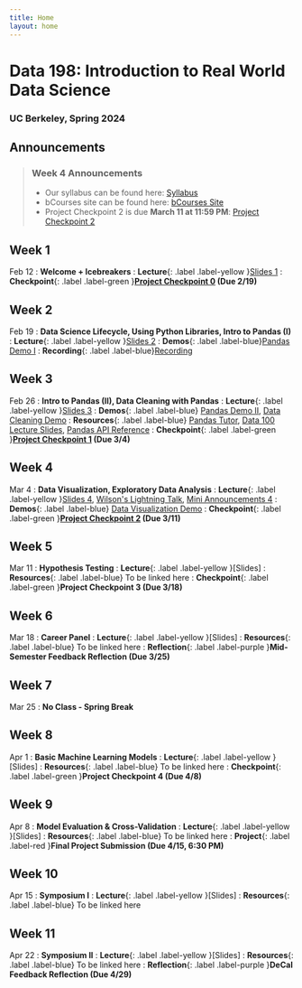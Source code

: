 ```yaml
---
title: Home
layout: home
---
```


# Data 198: Introduction to Real World Data Science
### UC Berkeley, Spring 2024

## Announcements
> ### Week 4 Announcements
> - Our syllabus can be found here: [Syllabus]
> - bCourses site can be found here: [bCourses Site]
> - Project Checkpoint 2 is due **March 11 at 11:59 PM**: [Project Checkpoint 2]

## Week 1
Feb 12
: **Welcome + Icebreakers**
: **Lecture**{: .label .label-yellow }[Slides 1]
: **Checkpoint**{: .label .label-green }**[Project Checkpoint 0] (Due 2/19)**

## Week 2
Feb 19
: **Data Science Lifecycle, Using Python Libraries, Intro to Pandas (I)**
: **Lecture**{: .label .label-yellow }[Slides 2]
: **Demos**{: .label .label-blue}[Pandas Demo I]
: **Recording**{: .label .label-blue}[Recording]

## Week 3
Feb 26
: **Intro to Pandas (II), Data Cleaning with Pandas**
: **Lecture**{: .label .label-yellow }[Slides 3]
: **Demos**{: .label .label-blue} [Pandas Demo II], [Data Cleaning Demo]
: **Resources**{: .label .label-blue} [Pandas Tutor], [Data 100 Lecture Slides], [Pandas API Reference]
: **Checkpoint**{: .label .label-green }**[Project Checkpoint 1] (Due 3/4)**

## Week 4
Mar 4
: **Data Visualization, Exploratory Data Analysis**
: **Lecture**{: .label .label-yellow }[Slides 4], [Wilson's Lightning Talk], [Mini Announcements 4]
: **Demos**{: .label .label-blue} [Data Visualization Demo]
: **Checkpoint**{: .label .label-green }**[Project Checkpoint 2] (Due 3/11)**

## Week 5
Mar 11
: **Hypothesis Testing**
: **Lecture**{: .label .label-yellow }[Slides]
: **Resources**{: .label .label-blue} To be linked here
: **Checkpoint**{: .label .label-green }**Project Checkpoint 3 (Due 3/18)**

## Week 6
Mar 18
: **Career Panel**
: **Lecture**{: .label .label-yellow }[Slides]
: **Resources**{: .label .label-blue} To be linked here
: **Reflection**{: .label .label-purple }**Mid-Semester Feedback Reflection (Due 3/25)**

## Week 7
Mar 25
: **No Class - Spring Break**


## Week 8
Apr 1
: **Basic Machine Learning Models**
: **Lecture**{: .label .label-yellow }[Slides]
: **Resources**{: .label .label-blue} To be linked here
: **Checkpoint**{: .label .label-green }**Project Checkpoint 4 (Due 4/8)**

## Week 9
Apr 8
: **Model Evaluation & Cross-Validation**
: **Lecture**{: .label .label-yellow }[Slides]
: **Resources**{: .label .label-blue} To be linked here
: **Project**{: .label .label-red }**Final Project Submission (Due 4/15, 6:30 PM)**

## Week 10
Apr 15
: **Symposium I**
: **Lecture**{: .label .label-yellow }[Slides]
: **Resources**{: .label .label-blue} To be linked here

## Week 11
Apr 22
: **Symposium II**
: **Lecture**{: .label .label-yellow }[Slides]
: **Resources**{: .label .label-blue} To be linked here
: **Reflection**{: .label .label-purple }**DeCal Feedback Reflection (Due 4/29)**

[Syllabus]: https://docs.google.com/document/d/10mwmHvkRGPAfGXJisxUGUDXLW-FmVn9MaSl8NOmGP1I/edit?usp=sharing
[bCourses Site]: https://bcourses.berkeley.edu/courses/1534410

[Slides 1]: https://docs.google.com/presentation/d/1NEwKswKvA_Q4dRIW8d_yHcbw16xVDFMM438PY3oswhw/edit?usp=sharing
[Project Checkpoint 0]: https://forms.gle/4XDHXxAdUvyYfUN58

[Slides 2]: https://docs.google.com/presentation/d/1s1KtpZM7-ND4Dl--pGlIR1EWQflIwECVwZCjHWyRzCo/edit?usp=sharing
[Pandas Demo I]: https://deepnote.com/workspace/joseph-zhai-4d2cff32-3181-4ae6-a47d-dc9f02262638/project/DSS-Acadev-Lecture-2-Duplicate-82001e9c-93b5-41ef-a966-40cb86c2e838/notebook/Notebook%201-f92f2b9db8e749958ae2ed633fcaf634
[Recording]: https://youtu.be/dW2DkGhuw2o

[Slides 3]: https://docs.google.com/presentation/d/19-akpz9ImojRjzzXEvBegeiHvkc3MiJCqU5a_bmArAM/edit?usp=sharing
[Pandas Demo II]: https://deepnote.com/workspace/jakex-26b2579d-a0a9-4866-9a6e-9a76f523e999/project/DSS-PANDAS-a79f8a93-a82b-41c3-9849-f96a21636870/notebook/DSS%20PANDAS-f92019557ce44aaaa190e7f7c9c9687a
[Data Cleaning Demo]: https://deepnote.com/workspace/jakex-26b2579d-a0a9-4866-9a6e-9a76f523e999/project/Jake-Xiangs-Untitled-project-b39803e0-90a0-4cea-930e-783d5a994144/notebook/Notebook%201-245e9bebbd374a209f2152cc954b193b
[Pandas Tutor]: https://pandastutor.com/
[Data 100 Lecture Slides]: https://ds100.org/sp24/
[Pandas API Reference]: https://pandas.pydata.org/docs/reference/index.html
[Project Checkpoint 1]: https://bcourses.berkeley.edu/courses/1534410/assignments/8728680

[Slides 4]: https://docs.google.com/presentation/d/1obrS7umyP6wOridZuNJZNr7cLsIA3zGjz-8xNs0GeyA/edit?usp=sharing
[Wilson's Lightning Talk]: https://docs.google.com/presentation/d/1uX7vSRucPcnd4zmqNlyZyspghFSmSINcmHGQZz2kK9s/edit?usp=sharing
[Mini Announcements 4]: https://docs.google.com/presentation/d/16z4DTPUdw0EdIpa8aNCy2grI50p1a1fh2MVd09kLT_Q/edit?usp=sharing
[Data Visualization Demo]: https://deepnote.com/workspace/mitchell-lee-7762986d-0df6-4bbb-aa45-aeaaa1633f9c/project/DSS-Sp23-Lecture-Demo-Data-Viz-EDA-Duplicate-e1110f75-03df-427e-b493-e512c51a282a/notebook/Notebook%201-6b43ab881bf146049ebd07b1a52220d6
[Project Checkpoint 2]: https://bcourses.berkeley.edu/courses/1534410/assignments/8730630
